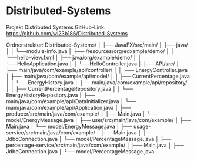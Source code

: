 # Distributed-Systems
Projekt Distributed Systems
GitHub-Link: https://github.com/wi23b186/Distributed-Systems

Ordnerstruktur:
Distributed-Systems/
│
├── JavaFX/src/main/
│   ├── java/
│   │   └──module-info.java
│   ├── /resources/org/edxample/demo/
│   │   └──hello-view.fxml
│   ├── java/org/example/demo/
│   │   └──HelloApplication.java
│   │   └──HelloController.java
│
├── API/src/
│   ├── main/java/com/example/api/controller/
│   │   └── EnergyController.java
│   ├── main/java/com/example/api/model/
│   │   ├── CurrentPercentage.java
│   │   └── EnergyHistory.java
│   ├── main/java/com/example/api/repository/
│   │   ├── CurrentPercentageRepository.java
│   │   └── EnergyHistoryRepository.java
│   ├── main/java/com/example/api/DataInitializer.java
│   └── main/java/com/example/api/Application.java
│
├── producer/src/main/java/com/example/
│   ├── Main.java
│   └── model/EnergyMessage.java
│
├── user/src/main/java/com/example/
│   ├── Main.java
│   └── model/EnergyMessage.java
│
├── usage-service/src/main/java/com/example/
│   ├── Main.java
│   ├── JdbcConnection.java
│   └── model/PercentageMessage.java
│
├── percentage-service/src/main/java/com/example/
│   ├── Main.java
│   ├── JdbcConnection.java
│   └── model/PercentageMessage.java
